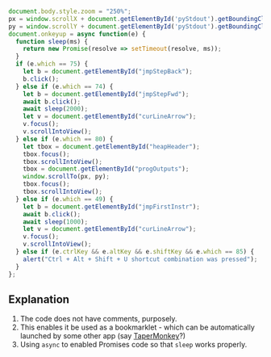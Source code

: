 ```javascript

document.body.style.zoom = "250%";
px = window.scrollX + document.getElementById('pyStdout').getBoundingClientRect().left // X
py = window.scrollY + document.getElementById('pyStdout').getBoundingClientRect().top // Y
document.onkeyup = async function(e) {
  function sleep(ms) {
    return new Promise(resolve => setTimeout(resolve, ms));
  }
  if (e.which == 75) {
    let b = document.getElementById("jmpStepBack");
    b.click();
  } else if (e.which == 74) {
    let b = document.getElementById("jmpStepFwd");
    await b.click();
    await sleep(2000);
    let v = document.getElementById("curLineArrow");
    v.focus();
    v.scrollIntoView();
  } else if (e.which == 80) {
    let tbox = document.getElementById("heapHeader");
    tbox.focus();
    tbox.scrollIntoView();
    tbox = document.getElementById("progOutputs");
    window.scrollTo(px, py);
    tbox.focus();
    tbox.scrollIntoView();
  } else if (e.which == 49) {
    let b = document.getElementById("jmpFirstInstr");
    await b.click();
    await sleep(1000);
    let v = document.getElementById("curLineArrow");
    v.focus();
    v.scrollIntoView();
  } else if (e.ctrlKey && e.altKey && e.shiftKey && e.which == 85) {
    alert("Ctrl + Alt + Shift + U shortcut combination was pressed");
  }
};
```

## Explanation
1. The code does not have comments, purposely.  
2. This enables it be used as a bookmarklet - which can be automatically launched by some other app (say [TaperMonkey](https://chrome.google.com/webstore/detail/tampermonkey/dhdgffkkebhmkfjojejmpbldmpobfkfo?hl=en)?)
3. Using `async` to enabled Promises code so that `sleep` works properly. 


